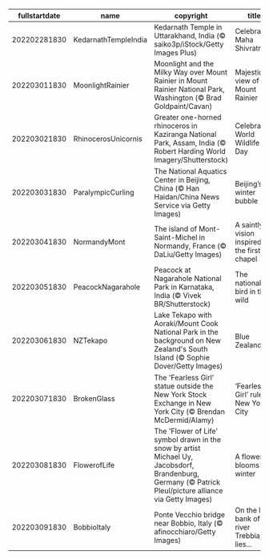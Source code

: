 |fullstartdate|name|copyright|title|image|
|--|--|--|--|--|
202202281830|KedarnathTempleIndia|Kedarnath Temple in Uttarakhand, India (© saiko3p/iStock/Getty Images Plus)|Celebrating Maha Shivratri|![](/en-IN/2022/03/202202281830KedarnathTempleIndia.jpg)|
202203011830|MoonlightRainier|Moonlight and the Milky Way over Mount Rainier in Mount Rainier National Park, Washington (© Brad Goldpaint/Cavan)|Majestic view of Mount Rainier|![](/en-IN/2022/03/202203011830MoonlightRainier.jpg)|
202203021830|RhinocerosUnicornis|Greater one-horned rhinoceros in Kaziranga National Park, Assam, India (© Robert Harding World Imagery/Shutterstock)|Celebrating World Wildlife Day|![](/en-IN/2022/03/202203021830RhinocerosUnicornis.jpg)|
202203031830|ParalympicCurling|The National Aquatics Center in Beijing, China (© Han Haidan/China News Service via Getty Images)|Beijing’s winter bubble|![](/en-IN/2022/03/202203031830ParalympicCurling.jpg)|
202203041830|NormandyMont|The island of Mont-Saint-Michel in Normandy, France (© DaLiu/Getty Images)|A saintly vision inspired the first chapel|![](/en-IN/2022/03/202203041830NormandyMont.jpg)|
202203051830|PeacockNagarahole|Peacock at Nagarahole National Park in Karnataka, India (© Vivek BR/Shutterstock)|The national bird in the wild|![](/en-IN/2022/03/202203051830PeacockNagarahole.jpg)|
202203061830|NZTekapo|Lake Tekapo with Aoraki/Mount Cook National Park in the background on New Zealand's South Island (© Sophie Dover/Getty Images)|Blue Zealand|![](/en-IN/2022/03/202203061830NZTekapo.jpg)|
202203071830|BrokenGlass|The 'Fearless Girl' statue outside the New York Stock Exchange in New York City (© Brendan McDermid/Alamy)|‘Fearless Girl’ rules New York City|![](/en-IN/2022/03/202203071830BrokenGlass.jpg)|
202203081830|FlowerofLife|The 'Flower of Life' symbol drawn in the snow by artist Michael Uy, Jacobsdorf, Brandenburg, Germany (© Patrick Pleul/picture alliance via Getty Images)|A flower blooms in winter|![](/en-IN/2022/03/202203081830FlowerofLife.jpg)|
202203091830|BobbioItaly|Ponte Vecchio bridge near Bobbio, Italy (© afinocchiaro/Getty Images)|On the left bank of the river Trebbia, lies...|![](/en-IN/2022/03/202203091830BobbioItaly.jpg)|
